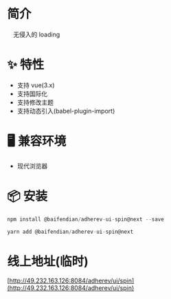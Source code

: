 # 简介
&ensp;&ensp;无侵入的 loading

# ✨ 特性
- 支持 vue(3.x)
- 支持国际化
- 支持修改主题
- 支持动态引入(babel-plugin-import)

# 🖥 兼容环境
- 现代浏览器

# 📦 安装
```javascript
npm install @baifendian/adherev-ui-spin@next --save
```

```javascript
yarn add @baifendian/adherev-ui-spin@next
```

# 线上地址(临时)
[http://49.232.163.126:8084/adherev/ui/spin](http://49.232.163.126:8084/adherev/ui/spin)

